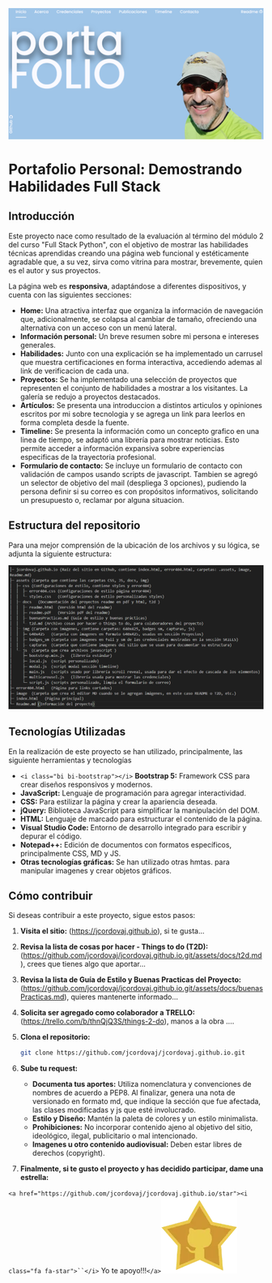 ![1723393014424](image/Readme/inicio.png)

# Portafolio Personal: Demostrando Habilidades Full Stack

## Introducción

Este proyecto nace como resultado de la evaluación al término del módulo 2 del curso "Full Stack Python", con el objetivo de mostrar las habilidades técnicas aprendidas creando una página web funcional y estéticamente agradable que, a su vez,  sirva como vitrina para mostrar, brevemente, quien es el autor y sus proyectos.

La página web es **responsiva**, adaptándose a diferentes dispositivos, y cuenta con las siguientes secciones:

* **Home:** Una atractiva interfaz que organiza la información de navegación que, adicionalmente, se colapsa al cambiar de tamaño, ofreciendo una alternativa con un acceso con un menú lateral.
* **Información personal:** Un breve resumen sobre mi persona e intereses generales.
* **Habilidades:** Junto con una explicación se ha implementado un carrusel que muestra certificaciones en forma interactiva, accediendo ademas al link de verificacion de cada una.
* **Proyectos:** Se ha implementado una selección de proyectos que representen el conjunto de habilidades a mostrar a los visitantes. La galería se redujo a proyectos destacados.
* **Artículos:** Se presenta una introduccion a distintos articulos y opiniones escritos por mi sobre tecnologia y se agrega un link para leerlos en forma completa desde la fuente.
* **Timeline:** Se presenta la información como un concepto grafico en una linea de tiempo, se adaptó una librería para mostrar noticias. Esto permite acceder a información expansiva sobre experiencias especificas de la trayectoria profesional.
* **Formulario de contacto:** Se incluye un formulario de contacto con validación de campos usando scripts de javascript. Tambien se agregó un selector de objetivo del mail (despliega 3 opciones), pudiendo la persona definir si su correo es con propósitos informativos, solicitando un presupuesto o, reclamar por alguna situacion.


## Estructura del repositorio

Para una mejor comprensión de la ubicación de los archivos y su lógica, se adjunta la siguiente estructura:

![1723680459507](image/README/1723680459507.png)

## Tecnologías Utilizadas

En la realización de este proyecto se han utilizado, principalmente, las siguiente herramientas y tecnologías

* `<i class="bi bi-bootstrap"></i>` **Bootstrap 5:** Framework CSS para crear diseños responsivos y modernos.
* **JavaScript:** Lenguaje de programación para agregar interactividad.
* **CSS:** Para estilizar la página y crear la apariencia deseada.
* **jQuery:** Biblioteca JavaScript para simplificar la manipulación del DOM.
* **HTML:** Lenguaje de marcado para estructurar el contenido de la página.
* **Visual Studio Code:** Entorno de desarrollo integrado para escribir y depurar el código.
* **Notepad++:** Edición de documentos con formatos específicos, principalmente CSS, MD y JS.
* **Otras tecnologías gráficas:** Se han utilizado otras hmtas. para manipular imagenes y crear objetos gráficos.

## Cómo contribuir

Si deseas contribuir a este proyecto, sigue estos pasos:

1. **Visita el sitio:**
   (https://jcordovaj.github.io), si te gusta... 
2. **Revisa la lista de cosas por hacer - Things to do (T2D):**
   (https://github.com/jcordovaj/jcordovaj.github.io.git/assets/docs/t2d.md), crees que tienes algo que aportar...
3. **Revisa la lista de Guía de Estilo y Buenas Practicas del Proyecto:**
   (https://github.com/jcordovaj/jcordovaj.github.io.git/assets/docs/buenasPracticas.md), quieres mantenerte informado...   
4. **Solicita ser agregado como colaborador a TRELLO:**
   (https://trello.com/b/thnQjQ3S/things-2-do), manos a la obra ....   
5. **Clona el repositorio:**

   ```bash
   git clone https://github.com/jcordovaj/jcordovaj.github.io.git

   ```
6. **Sube tu request:**
   * **Documenta tus aportes:** Utiliza nomenclatura y convenciones de nombres de acuerdo a PEP8. Al finalizar, genera una nota de versionado en formato md, que indique la sección que fue afectada, las clases modificadas y js que esté involucrado.
   * **Estilo y Diseño:** Mantén la paleta de colores y un estilo minimalista.
   * **Prohibiciones:** No incorporar contenido ajeno al objetivo del sitio, ideológico, ilegal, publicitario o mal intencionado.
   * **Imagenes u otro contenido audiovisual:** Deben estar libres de derechos (copyright).
7. **Finalmente, si te gusto el proyecto y has decidido participar, dame una estrella:**

`<a href="https://github.com/jcordovaj/jcordovaj.github.io/star"><i class="fa fa-star">``</i>` Yo te apoyo!!!`</a>`![Logo de GitHub](./assets/img/github-star-sm.webp)